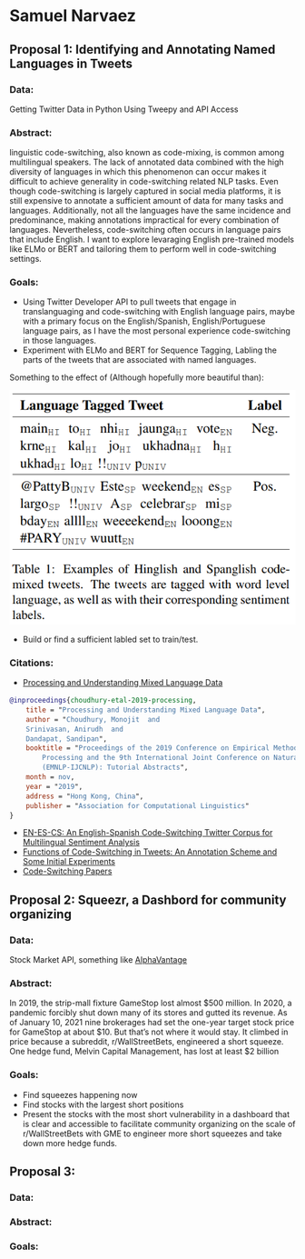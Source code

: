 # Samuel Narvaez

## Proposal 1: Identifying and Annotating Named Languages in Tweets
### Data: 
Getting Twitter Data in Python Using Tweepy and API Access
### Abstract:

linguistic code-switching, also known as code-mixing, is common among multilingual speakers. The lack of annotated data combined with the high diversity of languages in which this phenomenon can occur makes it difficult to achieve generality in code-switching related NLP tasks. Even though code-switching is largely captured in social media platforms, it is still expensive to annotate a sufficient amount of data for many tasks and languages. Additionally, not all the languages have the same incidence and predominance, making annotations impractical for every combination of languages. Nevertheless, code-switching often occurs in language pairs that include English. I want to explore levaraging English pre-trained models like ELMo or BERT and tailoring them to perform well in code-switching settings. 

### Goals:
* Using Twitter Developer API to pull tweets that engage in translanguaging and code-switching with English language pairs, maybe with a primary focus on the English/Spanish, English/Portuguese language pairs, as I have the most personal experience code-switching in those languages. 
* Experiment with ELMo and BERT for Sequence Tagging, Labling the parts of the tweets that are associated with named languages. 

Something to the effect of (Although hopefully more beautiful than):


![](media/sentimix_table.png)
* Build or find a sufficient labled set to train/test. 

### Citations:
* [Processing and Understanding Mixed Language Data](https://genius1237.github.io/emnlp19_tut/)
```bibtex
@inproceedings{choudhury-etal-2019-processing,
    title = "Processing and Understanding Mixed Language Data",
    author = "Choudhury, Monojit  and
    Srinivasan, Anirudh  and
    Dandapat, Sandipan",
    booktitle = "Proceedings of the 2019 Conference on Empirical Methods in Natural Language
        Processing and the 9th International Joint Conference on Natural Language Processing
        (EMNLP-IJCNLP): Tutorial Abstracts",
    month = nov,
    year = "2019",
    address = "Hong Kong, China",
    publisher = "Association for Computational Linguistics"
}
```
* [EN-ES-CS: An English-Spanish Code-Switching Twitter Corpus for Multilingual Sentiment Analysis](https://www.aclweb.org/anthology/L16-1655.pdf)
* [Functions of Code-Switching in Tweets: An Annotation Scheme and Some Initial Experiments](https://www.aclweb.org/anthology/L16-1260.pdf)
* [Code-Switching Papers](https://github.com/gentaiscool/code-switching-papers)
## Proposal 2: Squeezr, a Dashbord for community organizing
### Data: 
Stock Market API, something like [AlphaVantage](https://www.alphavantage.co)
### Abstract:
In 2019, the strip-mall fixture GameStop lost almost $500 million. In 2020, a pandemic forcibly shut down many of its stores and gutted its revenue. As of January 10, 2021 nine brokerages had set the one-year target stock price for GameStop at about $10. But that’s not where it would stay. It climbed in price because a subreddit, r/WallStreetBets, engineered a short squeeze. One hedge fund, Melvin Capital Management, has lost at least $2 billion
### Goals:
* Find squeezes happening now
* Find stocks with the largest short positions
* Present the stocks with the most short vulnerability in a dashboard that is clear and accessible to facilitate community organizing on the scale of r/WallStreetBets with GME to engineer more short squeezes and take down more hedge funds.
## Proposal 3:
### Data:
### Abstract:
### Goals:
